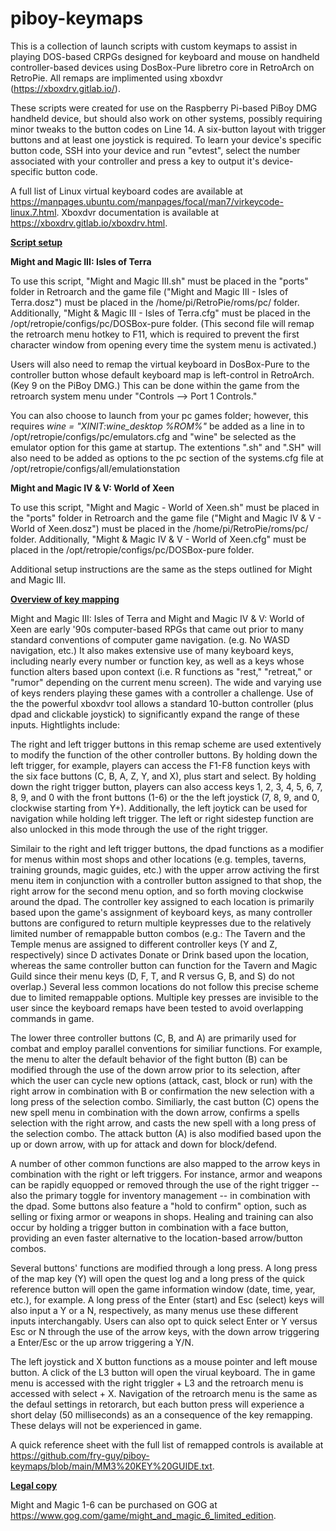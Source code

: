 # piboy-keymaps

This is a collection of launch scripts with custom keymaps to assist in playing DOS-based CRPGs designed for keyboard and mouse on handheld controller-based devices using DosBox-Pure libretro core in RetroArch on RetroPie. All remaps are implimented using xboxdvr (https://xboxdrv.gitlab.io/).

These scripts were created for use on the Raspberry Pi-based PiBoy DMG handheld device, but should also work on other systems, possibly requiring minor tweaks to the button codes on Line 14. A six-button layout with trigger buttons and at least one joystick is required. To learn your device's specific button code, SSH into your device and run "evtest", select the number associated with your controller and press a key to output it's device-specific button code.

A full list of Linux virtual keyboard codes are available at https://manpages.ubuntu.com/manpages/focal/man7/virkeycode-linux.7.html. Xboxdvr documentation is available at https://xboxdrv.gitlab.io/xboxdrv.html.

<u><b>Script setup</b></u>

<b>Might and Magic III: Isles of Terra</b>

To use this script, "Might and Magic III.sh" must be placed in the "ports" folder in Retroarch and the game file ("Might and Magic III - Isles of Terra.dosz") must be placed in the /home/pi/RetroPie/roms/pc/ folder. Additionally, "Might & Magic III - Isles of Terra.cfg" must be placed in the /opt/retropie/configs/pc/DOSBox-pure folder. (This second file will remap the retroarch menu hotkey to F11, which is required to prevent the first character window from opening every time the system menu is activated.) 

Users will also need to remap the virtual keyboard in DosBox-Pure to the controller button whose default keyboard map is left-control in RetroArch. (Key 9 on the PiBoy DMG.) This can be done within the game from the retroarch system menu under "Controls --> Port 1 Controls." 

You can also choose to launch from your pc games folder; however, this requires _wine = "XINIT:wine_desktop %ROM%"_ be added as a line in to /opt/retropie/configs/pc/emulators.cfg and "wine" be selected as the emulator option for this game at startup. The extentions ".sh" and ".SH" will also need to be added as options to the pc section of the systems.cfg file at /opt/retropie/configs/all/emulationstation

<b>Might and Magic IV & V: World of Xeen</b>

To use this script, "Might and Magic - World of Xeen.sh" must be placed in the "ports" folder in Retroarch and the game file ("Might and Magic IV & V - World of Xeen.dosz") must be placed in the /home/pi/RetroPie/roms/pc/ folder. Additionally, "Might & Magic IV & V - World of Xeen.cfg" must be placed in the /opt/retropie/configs/pc/DOSBox-pure folder. 

Additional setup instructions are the same as the steps outlined for Might and Magic III.

<u><b>Overview of key mapping</u></b>

Might and Magic III: Isles of Terra and Might and Magic IV & V: World of Xeen are early '90s computer-based RPGs that came out prior to many standard conventions of computer game navigation. (e.g. No WASD navigation, etc.) It also makes extensive use of many keyboard keys, including nearly every number or function key, as well as a keys whose function alters based upon context (i.e. R functions as "rest," "retreat," or "rumor" depending on the current menu screen). The wide and varying use of keys renders playing these games with a controller a challenge. Use of the the powerful xboxdvr tool allows a standard 10-button controller (plus dpad and clickable joystick) to significantly expand the range of these inputs. Hightlights include:

The right and left trigger buttons in this remap scheme are used extentively to modify the function of the other controller buttons. By holding down the left trigger, for example, players can access the F1-F8 function keys with the six face buttons (C, B, A, Z, Y, and X), plus start and select. By holding down the right trigger button, players can also access keys 1, 2, 3, 4, 5, 6, 7, 8, 9, and 0 with the front buttons (1-6) or the the left joystick (7, 8, 9, and 0, clockwise starting from Y+). Additionally, the left joytick can  be used for navigation while holding left trigger. The left or right sidestep function are also unlocked in this mode through the use of the right trigger.

Similair to the right and left trigger buttons, the dpad functions as a modifier for menus within most shops and other locations (e.g. temples, taverns, training grounds, magic guides, etc.) with the upper arrow activing the first menu item in conjunction with a controller button assigned to that shop, the right arrow for the second menu option, and so forth moving clockwise around the dpad. The controller key assigned to each location is primarily based upon the game's assignment of keyboard keys, as many controller buttons are configured to return multiple keypresses due to the relatively limited number of remappable button combos (e.g.: The Tavern and the Temple menus are assigned to different controller keys (Y and Z, respectively) since D activates Donate or Drink based upon the location, whereas the same controller button can function for the Tavern and Magic Guild since their menu keys (D, F, T, and R versus G, B, and S) do not overlap.) Several less common locations do not follow this precise scheme due to limited remappable options. Multiple key presses are invisible to the user since the keyboard remaps have been tested to avoid overlapping commands in game. 

The lower three controller buttons (C, B, and A) are primarily used for combat and employ parallel conventions for similiar functions. For example, the menu to alter the default behavior of the fight button (B) can be modified through the use of the down arrow prior to its selection, after which the user can cycle new options (attack, cast, block or run) with the right arrow in combination with B or confirmation the new selection with a long press of the selection combo. Similiarly, the cast button (C) opens the new spell menu in combination with the down arrow, confirms a spells selection with the right arrow, and casts the new spell with a long press of the selection combo. The attack button (A) is also modified based upon the up or down arrow, with up for attack and down for block/defend.

A number of other common functions are also mapped to the arrow keys in combination with the right or left triggers. For instance, armor and weapons can be rapidly equopped or removed through the use of the right trigger -- also the primary toggle for inventory management -- in combination with the dpad. Some buttons also feature a "hold to confirm" option, such as selling or fixing armor or weapons in shops. Healing and training can also occur by holding a trigger button in combination with a face button, providing an even faster alternative to the location-based arrow/button combos.

Several buttons' functions are modified through a long press. A long press of the map key (Y) will open the quest log and a long press of the quick reference button will open the game information window (date, time, year, etc.), for example. A long press of the Enter (start) and Esc (select) keys will also input a Y or a N, respectively, as many menus use these different inputs interchangably. Users can also opt to quick select Enter or Y versus Esc or N through the use of the arrow keys, with the down arrow triggering a Enter/Esc or the up arrow triggering a Y/N.

The left joystick and X button functions as a mouse pointer and left mouse button. A click of the L3 button will open the virual keyboard. The in game menu is accessed with the right triggler + L3 and the retroarch menu is accessed with select + X. Navigation of the retroarch menu is the same as the defaul settings in retorarch, but each button press will experience a short delay (50 milliseconds) as an a consequence of the key remapping. These delays will not be experienced in game.

A quick reference sheet with the full list of remapped controls is available at https://github.com/fry-guy/piboy-keymaps/blob/main/MM3%20KEY%20GUIDE.txt.

<u><b>Legal copy</u></b>

Might and Magic 1-6 can be purchased on GOG at https://www.gog.com/game/might_and_magic_6_limited_edition.

